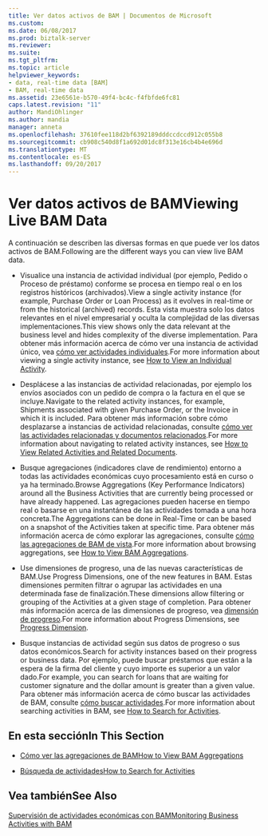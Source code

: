 ```yaml
---
title: Ver datos activos de BAM | Documentos de Microsoft
ms.custom: 
ms.date: 06/08/2017
ms.prod: biztalk-server
ms.reviewer: 
ms.suite: 
ms.tgt_pltfrm: 
ms.topic: article
helpviewer_keywords:
- data, real-time data [BAM]
- BAM, real-time data
ms.assetid: 23e6561e-b570-49f4-bc4c-f4fbfde6fc81
caps.latest.revision: "11"
author: MandiOhlinger
ms.author: mandia
manager: anneta
ms.openlocfilehash: 37610fee118d2bf6392189dddccdccd912c055b8
ms.sourcegitcommit: cb908c540d8f1a692d01dc8f313e16cb4b4e696d
ms.translationtype: MT
ms.contentlocale: es-ES
ms.lasthandoff: 09/20/2017
---
```

# <a name="viewing-live-bam-data"></a><span data-ttu-id="c84ce-102">Ver datos activos de BAM</span><span class="sxs-lookup"><span data-stu-id="c84ce-102">Viewing Live BAM Data</span></span>
<span data-ttu-id="c84ce-103">A continuación se describen las diversas formas en que puede ver los datos activos de BAM.</span><span class="sxs-lookup"><span data-stu-id="c84ce-103">Following are the different ways you can view live BAM data.</span></span>  
  
-   <span data-ttu-id="c84ce-104">Visualice una instancia de actividad individual (por ejemplo, Pedido o Proceso de préstamo) conforme se procesa en tiempo real o en los registros históricos (archivados).</span><span class="sxs-lookup"><span data-stu-id="c84ce-104">View a single activity instance (for example, Purchase Order or Loan Process) as it evolves in real-time or from the historical (archived) records.</span></span> <span data-ttu-id="c84ce-105">Esta vista muestra solo los datos relevantes en el nivel empresarial y oculta la complejidad de las diversas implementaciones.</span><span class="sxs-lookup"><span data-stu-id="c84ce-105">This view shows only the data relevant at the business level and hides complexity of the diverse implementation.</span></span> <span data-ttu-id="c84ce-106">Para obtener más información acerca de cómo ver una instancia de actividad único, vea [cómo ver actividades individuales](../core/how-to-view-an-individual-activity.md).</span><span class="sxs-lookup"><span data-stu-id="c84ce-106">For more information about viewing a single activity instance, see [How to View an Individual Activity](../core/how-to-view-an-individual-activity.md).</span></span>  
  
-   <span data-ttu-id="c84ce-107">Desplácese a las instancias de actividad relacionadas, por ejemplo los envíos asociados con un pedido de compra o la factura en el que se incluye.</span><span class="sxs-lookup"><span data-stu-id="c84ce-107">Navigate to the related activity instances, for example, Shipments associated with given Purchase Order, or the Invoice in which it is included.</span></span> <span data-ttu-id="c84ce-108">Para obtener más información sobre cómo desplazarse a instancias de actividad relacionadas, consulte [cómo ver las actividades relacionadas y documentos relacionados](../core/how-to-view-related-activities-and-related-documents.md).</span><span class="sxs-lookup"><span data-stu-id="c84ce-108">For more information about navigating to related activity instances, see [How to View Related Activities and Related Documents](../core/how-to-view-related-activities-and-related-documents.md).</span></span>  
  
-   <span data-ttu-id="c84ce-109">Busque agregaciones (indicadores clave de rendimiento) entorno a todas las actividades económicas cuyo procesamiento está en curso o ya ha terminado.</span><span class="sxs-lookup"><span data-stu-id="c84ce-109">Browse Aggregations (Key Performance Indicators) around all the Business Activities that are currently being processed or have already happened.</span></span> <span data-ttu-id="c84ce-110">Las agregaciones pueden hacerse en tiempo real o basarse en una instantánea de las actividades tomada a una hora concreta.</span><span class="sxs-lookup"><span data-stu-id="c84ce-110">The Aggregations can be done in Real-Time or can be based on a snapshot of the Activities taken at specific time.</span></span> <span data-ttu-id="c84ce-111">Para obtener más información acerca de cómo explorar las agregaciones, consulte [cómo las agregaciones de BAM de vista](../core/how-to-view-bam-aggregations.md).</span><span class="sxs-lookup"><span data-stu-id="c84ce-111">For more information about browsing aggregations, see [How to View BAM Aggregations](../core/how-to-view-bam-aggregations.md).</span></span>  
  
-   <span data-ttu-id="c84ce-112">Use dimensiones de progreso, una de las nuevas características de BAM.</span><span class="sxs-lookup"><span data-stu-id="c84ce-112">Use Progress Dimensions, one of the new features in BAM.</span></span> <span data-ttu-id="c84ce-113">Estas dimensiones permiten filtrar o agrupar las actividades en una determinada fase de finalización.</span><span class="sxs-lookup"><span data-stu-id="c84ce-113">These dimensions allow filtering or grouping of the Activities at a given stage of completion.</span></span> <span data-ttu-id="c84ce-114">Para obtener más información acerca de las dimensiones de progreso, vea [dimensión de progreso](../core/progress-dimension.md).</span><span class="sxs-lookup"><span data-stu-id="c84ce-114">For more information about Progress Dimensions, see [Progress Dimension](../core/progress-dimension.md).</span></span>  
  
-   <span data-ttu-id="c84ce-115">Busque instancias de actividad según sus datos de progreso o sus datos económicos.</span><span class="sxs-lookup"><span data-stu-id="c84ce-115">Search for activity instances based on their progress or business data.</span></span> <span data-ttu-id="c84ce-116">Por ejemplo, puede buscar préstamos que están a la espera de la firma del cliente y cuyo importe es superior a un valor dado.</span><span class="sxs-lookup"><span data-stu-id="c84ce-116">For example, you can search for loans that are waiting for customer signature and the dollar amount is greater than a given value.</span></span> <span data-ttu-id="c84ce-117">Para obtener más información acerca de cómo buscar las actividades de BAM, consulte [cómo buscar actividades](../core/how-to-search-for-activities.md).</span><span class="sxs-lookup"><span data-stu-id="c84ce-117">For more information about searching activities in BAM, see [How to Search for Activities](../core/how-to-search-for-activities.md).</span></span>  
  
## <a name="in-this-section"></a><span data-ttu-id="c84ce-118">En esta sección</span><span class="sxs-lookup"><span data-stu-id="c84ce-118">In This Section</span></span>  
  
-   [<span data-ttu-id="c84ce-119">Cómo ver las agregaciones de BAM</span><span class="sxs-lookup"><span data-stu-id="c84ce-119">How to View BAM Aggregations</span></span>](../core/how-to-view-bam-aggregations.md)  
  
-   [<span data-ttu-id="c84ce-120">Búsqueda de actividades</span><span class="sxs-lookup"><span data-stu-id="c84ce-120">How to Search for Activities</span></span>](../core/how-to-search-for-activities.md)  
  
## <a name="see-also"></a><span data-ttu-id="c84ce-121">Vea también</span><span class="sxs-lookup"><span data-stu-id="c84ce-121">See Also</span></span>  
 [<span data-ttu-id="c84ce-122">Supervisión de actividades económicas con BAM</span><span class="sxs-lookup"><span data-stu-id="c84ce-122">Monitoring Business Activities with BAM</span></span>](../core/monitoring-business-activities-with-bam.md)